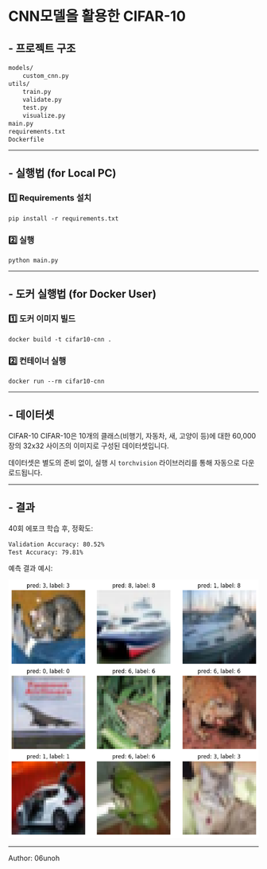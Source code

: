 # CNN모델을 활용한 CIFAR-10



## - 프로젝트 구조

```
models/
    custom_cnn.py
utils/
    train.py
    validate.py
    test.py
    visualize.py
main.py
requirements.txt
Dockerfile
```
---
## - 실행법 (for Local PC)

### 1️⃣ Requirements 설치

```
pip install -r requirements.txt
```

### 2️⃣ 실행

```
python main.py
```
---
## - 도커 실행법 (for Docker User)

### 1️⃣ 도커 이미지 빌드

```
docker build -t cifar10-cnn .
```

### 2️⃣ 컨테이너 실행

```
docker run --rm cifar10-cnn
```

---

## - 데이터셋

CIFAR-10 
CIFAR-10은 10개의 클래스(비행기, 자동차, 새, 고양이 등)에 대한 60,000장의 32x32 사이즈의 이미지로 구성된 데이터셋입니다.

데이터셋은 별도의 준비 없이, 실행 시 `torchvision` 라이브러리를 통해 자동으로 다운로드됩니다.

---

## - 결과

40회 에포크 학습 후, 정확도:

```
Validation Accuracy: 80.52% 
Test Accuracy: 79.81%
```

예측 결과 예시:

![샘플 예측 결과](images/prediction.png)

---
Author: 06unoh